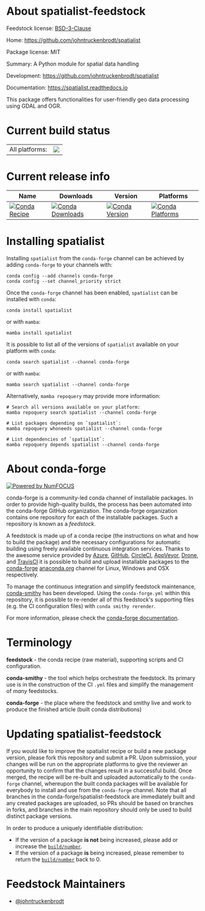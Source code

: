 About spatialist-feedstock
==========================

Feedstock license: [BSD-3-Clause](https://github.com/conda-forge/spatialist-feedstock/blob/main/LICENSE.txt)

Home: https://github.com/johntruckenbrodt/spatialist

Package license: MIT

Summary: A Python module for spatial data handling

Development: https://github.com/johntruckenbrodt/spatialist

Documentation: https://spatialist.readthedocs.io

This package offers functionalities for user-friendly geo data processing using GDAL and OGR.


Current build status
====================


<table><tr><td>All platforms:</td>
    <td>
      <a href="https://dev.azure.com/conda-forge/feedstock-builds/_build/latest?definitionId=9563&branchName=main">
        <img src="https://dev.azure.com/conda-forge/feedstock-builds/_apis/build/status/spatialist-feedstock?branchName=main">
      </a>
    </td>
  </tr>
</table>

Current release info
====================

| Name | Downloads | Version | Platforms |
| --- | --- | --- | --- |
| [![Conda Recipe](https://img.shields.io/badge/recipe-spatialist-green.svg)](https://anaconda.org/conda-forge/spatialist) | [![Conda Downloads](https://img.shields.io/conda/dn/conda-forge/spatialist.svg)](https://anaconda.org/conda-forge/spatialist) | [![Conda Version](https://img.shields.io/conda/vn/conda-forge/spatialist.svg)](https://anaconda.org/conda-forge/spatialist) | [![Conda Platforms](https://img.shields.io/conda/pn/conda-forge/spatialist.svg)](https://anaconda.org/conda-forge/spatialist) |

Installing spatialist
=====================

Installing `spatialist` from the `conda-forge` channel can be achieved by adding `conda-forge` to your channels with:

```
conda config --add channels conda-forge
conda config --set channel_priority strict
```

Once the `conda-forge` channel has been enabled, `spatialist` can be installed with `conda`:

```
conda install spatialist
```

or with `mamba`:

```
mamba install spatialist
```

It is possible to list all of the versions of `spatialist` available on your platform with `conda`:

```
conda search spatialist --channel conda-forge
```

or with `mamba`:

```
mamba search spatialist --channel conda-forge
```

Alternatively, `mamba repoquery` may provide more information:

```
# Search all versions available on your platform:
mamba repoquery search spatialist --channel conda-forge

# List packages depending on `spatialist`:
mamba repoquery whoneeds spatialist --channel conda-forge

# List dependencies of `spatialist`:
mamba repoquery depends spatialist --channel conda-forge
```


About conda-forge
=================

[![Powered by
NumFOCUS](https://img.shields.io/badge/powered%20by-NumFOCUS-orange.svg?style=flat&colorA=E1523D&colorB=007D8A)](https://numfocus.org)

conda-forge is a community-led conda channel of installable packages.
In order to provide high-quality builds, the process has been automated into the
conda-forge GitHub organization. The conda-forge organization contains one repository
for each of the installable packages. Such a repository is known as a *feedstock*.

A feedstock is made up of a conda recipe (the instructions on what and how to build
the package) and the necessary configurations for automatic building using freely
available continuous integration services. Thanks to the awesome service provided by
[Azure](https://azure.microsoft.com/en-us/services/devops/), [GitHub](https://github.com/),
[CircleCI](https://circleci.com/), [AppVeyor](https://www.appveyor.com/),
[Drone](https://cloud.drone.io/welcome), and [TravisCI](https://travis-ci.com/)
it is possible to build and upload installable packages to the
[conda-forge](https://anaconda.org/conda-forge) [anaconda.org](https://anaconda.org/)
channel for Linux, Windows and OSX respectively.

To manage the continuous integration and simplify feedstock maintenance,
[conda-smithy](https://github.com/conda-forge/conda-smithy) has been developed.
Using the ``conda-forge.yml`` within this repository, it is possible to re-render all of
this feedstock's supporting files (e.g. the CI configuration files) with ``conda smithy rerender``.

For more information, please check the [conda-forge documentation](https://conda-forge.org/docs/).

Terminology
===========

**feedstock** - the conda recipe (raw material), supporting scripts and CI configuration.

**conda-smithy** - the tool which helps orchestrate the feedstock.
                   Its primary use is in the construction of the CI ``.yml`` files
                   and simplify the management of *many* feedstocks.

**conda-forge** - the place where the feedstock and smithy live and work to
                  produce the finished article (built conda distributions)


Updating spatialist-feedstock
=============================

If you would like to improve the spatialist recipe or build a new
package version, please fork this repository and submit a PR. Upon submission,
your changes will be run on the appropriate platforms to give the reviewer an
opportunity to confirm that the changes result in a successful build. Once
merged, the recipe will be re-built and uploaded automatically to the
`conda-forge` channel, whereupon the built conda packages will be available for
everybody to install and use from the `conda-forge` channel.
Note that all branches in the conda-forge/spatialist-feedstock are
immediately built and any created packages are uploaded, so PRs should be based
on branches in forks, and branches in the main repository should only be used to
build distinct package versions.

In order to produce a uniquely identifiable distribution:
 * If the version of a package **is not** being increased, please add or increase
   the [``build/number``](https://docs.conda.io/projects/conda-build/en/latest/resources/define-metadata.html#build-number-and-string).
 * If the version of a package **is** being increased, please remember to return
   the [``build/number``](https://docs.conda.io/projects/conda-build/en/latest/resources/define-metadata.html#build-number-and-string)
   back to 0.

Feedstock Maintainers
=====================

* [@johntruckenbrodt](https://github.com/johntruckenbrodt/)

